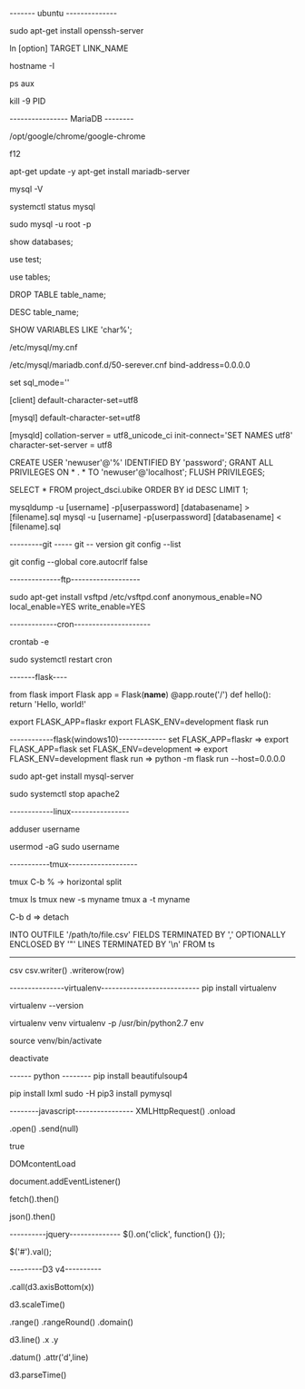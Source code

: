------- ubuntu --------------

sudo apt-get install openssh-server

ln [option] TARGET LINK_NAME

hostname -I

ps aux

kill -9 PID

---------------- MariaDB --------

/opt/google/chrome/google-chrome

f12

apt-get update -y
apt-get install mariadb-server

mysql -V

systemctl status mysql

sudo mysql -u root -p

show databases;

use test;

use tables;

DROP TABLE table_name;

DESC table_name;

SHOW VARIABLES LIKE  'char%';

/etc/mysql/my.cnf

/etc/mysql/mariadb.conf.d/50-serever.cnf
bind-address=0.0.0.0

set sql_mode=''


[client]
default-character-set=utf8

[mysql]
default-character-set=utf8


[mysqld]
collation-server = utf8_unicode_ci
init-connect='SET NAMES utf8'
character-set-server = utf8

CREATE USER 'newuser'@'%' IDENTIFIED BY 'password';
GRANT ALL PRIVILEGES ON * . * TO 'newuser'@'localhost';
FLUSH PRIVILEGES;


SELECT * FROM project_dsci.ubike ORDER BY id DESC LIMIT 1;

mysqldump -u [username] -p[userpassword] [databasename] > [filename].sql
mysql -u [username] -p[userpassword] [databasename] < [filename].sql


---------git -----
git -- version
git config --list

git config --global core.autocrlf false

--------------ftp-------------------

sudo apt-get install vsftpd
/etc/vsftpd.conf
anonymous_enable=NO
local_enable=YES
write_enable=YES


-------------cron---------------------

crontab -e

sudo systemctl restart cron


-------flask----

from flask import Flask
app = Flask(__name__)
@app.route('/')
def hello():
    return 'Hello, world!'



export FLASK_APP=flaskr
export FLASK_ENV=development
flask run

------------flask(windows10)-------------
set FLASK_APP=flaskr   => export FLASK_APP=flask
set FLASK_ENV=development => export FLASK_ENV=development
flask run   => python -m flask run --host=0.0.0.0





sudo apt-get install mysql-server




sudo systemctl stop apache2

------------linux----------------

adduser username

usermod -aG sudo username

-----------tmux-------------------

tmux
C-b % -> horizontal split

tmux ls
tmux new -s myname
tmux a -t myname

C-b d => detach

INTO OUTFILE '/path/to/file.csv'
FIELDS TERMINATED BY ',' OPTIONALLY ENCLOSED BY '"'
LINES TERMINATED BY '\n'
FROM ts


----------
csv
csv.writer()
.writerow(row)

---------------virtualenv---------------------------
pip install virtualenv

virtualenv --version

virtualenv venv
virtualenv -p /usr/bin/python2.7 env

source venv/bin/activate

deactivate

------ python --------
pip install beautifulsoup4

pip install lxml
sudo -H pip3 install pymysql

--------javascript----------------
XMLHttpRequest()
.onload

.open()
.send(null)

true

DOMcontentLoad

document.addEventListener()


fetch().then()

json().then()




----------jquery--------------
$().on('click', function() {});

$('#').val();


---------D3 v4----------


.call(d3.axisBottom(x))

d3.scaleTime()

.range()
.rangeRound()
.domain()

d3.line()
.x
.y


.datum()
.attr('d',line)

d3.parseTime()

